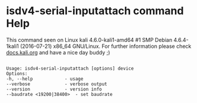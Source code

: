 # isdv4-serial-inputattach command Help
 
 This command seen on Linux kali 4.6.0-kali1-amd64 #1 SMP Debian 4.6.4-1kali1 (2016-07-21) x86_64 GNU/Linux. For further information please check [docs.kali.org](docs.kali.org) and have a nice day buddy ;) 

~~~

Usage: isdv4-serial-inputattach [options] device
Options: 
-h, --help            - usage
--verbose             - verbose output
--version             - version info
--baudrate <19200|38400>  - set baudrate

~~~
